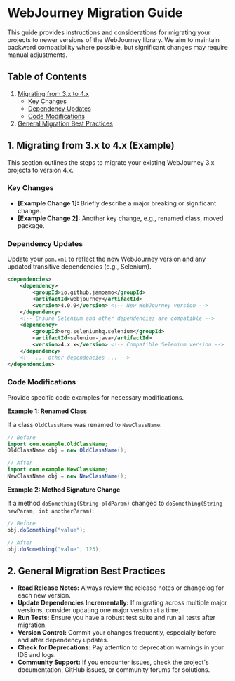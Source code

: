 # WebJourney Migration Guide

This guide provides instructions and considerations for migrating your projects to newer versions of the WebJourney library. We aim to maintain backward compatibility where possible, but significant changes may require manual adjustments.

## Table of Contents

1.  [Migrating from 3.x to 4.x](#migrating-from-3x-to-4x)
    *   [Key Changes](#key-changes)
    *   [Dependency Updates](#dependency-updates)
    *   [Code Modifications](#code-modifications)
2.  [General Migration Best Practices](#general-migration-best-practices)

## 1. Migrating from 3.x to 4.x (Example)

This section outlines the steps to migrate your existing WebJourney 3.x projects to version 4.x.

### Key Changes

*   **[Example Change 1]:** Briefly describe a major breaking or significant change.
*   **[Example Change 2]:** Another key change, e.g., renamed class, moved package.

### Dependency Updates

Update your `pom.xml` to reflect the new WebJourney version and any updated transitive dependencies (e.g., Selenium).

```xml
<dependencies>
    <dependency>
        <groupId>io.github.jamoamo</groupId>
        <artifactId>webjourney</artifactId>
        <version>4.0.0</version> <!-- New WebJourney version -->
    </dependency>
    <!-- Ensure Selenium and other dependencies are compatible -->
    <dependency>
        <groupId>org.seleniumhq.selenium</groupId>
        <artifactId>selenium-java</artifactId>
        <version>4.x.x</version> <!-- Compatible Selenium version -->
    </dependency>
    <!-- ... other dependencies ... -->
</dependencies>
```

### Code Modifications

Provide specific code examples for necessary modifications.

**Example 1: Renamed Class**

If a class `OldClassName` was renamed to `NewClassName`:

```java
// Before
import com.example.OldClassName;
OldClassName obj = new OldClassName();

// After
import com.example.NewClassName;
NewClassName obj = new NewClassName();
```

**Example 2: Method Signature Change**

If a method `doSomething(String oldParam)` changed to `doSomething(String newParam, int anotherParam)`:

```java
// Before
obj.doSomething("value");

// After
obj.doSomething("value", 123);
```

## 2. General Migration Best Practices

*   **Read Release Notes:** Always review the release notes or changelog for each new version.
*   **Update Dependencies Incrementally:** If migrating across multiple major versions, consider updating one major version at a time.
*   **Run Tests:** Ensure you have a robust test suite and run all tests after migration.
*   **Version Control:** Commit your changes frequently, especially before and after dependency updates.
*   **Check for Deprecations:** Pay attention to deprecation warnings in your IDE and logs.
*   **Community Support:** If you encounter issues, check the project's documentation, GitHub issues, or community forums for solutions. 